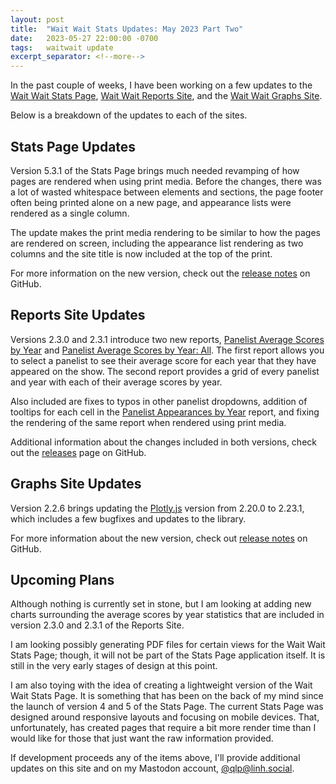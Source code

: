 ```yaml
---
layout: post
title:  "Wait Wait Stats Updates: May 2023 Part Two"
date:   2023-05-27 22:00:00 -0700
tags:   waitwait update
excerpt_separator: <!--more-->
---
```


In the past couple of weeks, I have been working on a few updates to the [Wait Wait Stats Page](https://stats.wwdt.me/), [Wait Wait Reports Site](https://reports.wwdt.me/), and the [Wait Wait Graphs Site](https://graphs.wwdt.me/).

Below is a breakdown of the updates to each of the sites.

<!--more-->

## Stats Page Updates

Version 5.3.1 of the Stats Page brings much needed revamping of how pages are rendered when using print media. Before the changes, there was a lot of wasted whitespace between elements and sections, the page footer often being printed alone on a new page, and appearance lists were rendered as a single column.

The update makes the print media rendering to be similar to how the pages are rendered on screen, including the appearance list rendering as two columns and the site title is now included at the top of the print.

For more information on the new version, check out the [release notes](https://github.com/questionlp/stats.wwdt.me/releases/tag/v5.3.1) on GitHub.

## Reports Site Updates

Versions 2.3.0 and 2.3.1 introduce two new reports, [Panelist Average Scores by Year](https://reports.wwdt.me/panelists/average-scores-by-year) and [Panelist Average Scores by Year: All](https://reports.wwdt.me/panelists/average-scores-by-year-all). The first report allows you to select a panelist to see their average score for each year that they have appeared on the show. The second report provides a grid of every panelist and year with each of their average scores by year.

Also included are fixes to typos in other panelist dropdowns, addition of tooltips for each cell in the [Panelist Appearances by Year](https://reports.wwdt.me/panelists/appearances-by-year) report, and fixing the rendering of the same report when rendered using print media.

Additional information about the changes included in both versions, check out the [releases](https://github.com/questionlp/reports.wwdt.me_v2/releases) page on GitHub.

## Graphs Site Updates

Version 2.2.6 brings updating the [Plotly.js](https://plotly.com/javascript/) version from 2.20.0 to 2.23.1, which includes a few bugfixes and updates to the library.

For more information about the new version, check out [release notes](https://github.com/questionlp/graphs.wwdt.me/releases/tag/v2.2.6) on GitHub.

## Upcoming Plans

Although nothing is currently set in stone, but I am looking at adding new charts surrounding the average scores by year statistics that are included in version 2.3.0 and 2.3.1 of the Reports Site.

I am looking possibly generating PDF files for certain views for the Wait Wait Stats Page; though, it will not be part of the Stats Page application itself. It is still in the very early stages of design at this point.

I am also toying with the idea of creating a lightweight version of the Wait Wait Stats Page. It is something that has been on the back of my mind since the launch of version 4 and 5 of the Stats Page. The current Stats Page was designed around responsive layouts and focusing on mobile devices. That, unfortunately, has created pages that require a bit more render time than I would like for those that just want the raw information provided.

If development proceeds any of the items above, I'll provide additional updates on this site and on my Mastodon account, [@qlp@linh.social](https://linh.social/@qlp).

